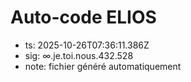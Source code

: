 # Auto-code ELIOS
- ts: 2025-10-26T07:36:11.386Z
- sig: ∞.je.toi.nous.432.528
- note: fichier généré automatiquement